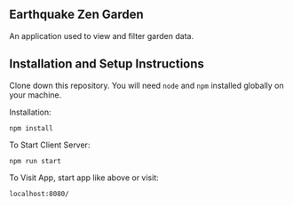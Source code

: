 ## Earthquake Zen Garden

An application used to view and filter garden data.

## Installation and Setup Instructions 

Clone down this repository. You will need `node` and `npm` installed globally on your machine.  

Installation:

`npm install`

To Start Client Server:

`npm run start`

To Visit App, start app like above or visit:

`localhost:8080/`